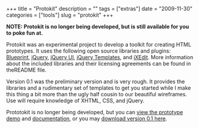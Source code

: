 +++
title = "Protokit"
description = ""
tags = ["extras"]
date = "2009-11-30"
categories = ["tools"]
slug = "protokit"
+++



  <p><strong>NOTE: Protokit is no longer being developed, but is still available for you to poke fun at.</strong></p>
<p>Protokit was an experimental project to develop a toolkit for creating HTML prototypes. It uses the following open source libraries and plugins: <a href="http://blueprintcss.org/">Blueprint</a>, <a href="http://jquery.com/">jQuery</a>, <a href="http://jqueryui.com/">jQuery UI</a>, <a href="http://ivorycity.com/blog/jquery-template-plugin/">jQuery Templates</a>, and <a href="http://ixedit.com/">iXEdit</a>. More information about the included libraries and their licensing agreements can be found in theREADME file.</p>
<p>Version 0.1 was the preliminary version and is very rough. It provides the libraries and a rudimentary set of templates to get you started while I make this thing a bit more than the ugly half cousin to our beautiful wireframes. Use will require knowledge of XHTML, CSS, and jQuery.</p>
<p>Prototokit is no longer being developed, but you can <a href="//konigi.com/media/tools/protokit/projects/demo/index.html">view the prototype demo</a> and <a href="//konigi.com/media/tools/protokit/doc.html">documentation</a>, or you may <a href="../files/konigi/protokit.zip">download version 0.1 here</a>.</p>
